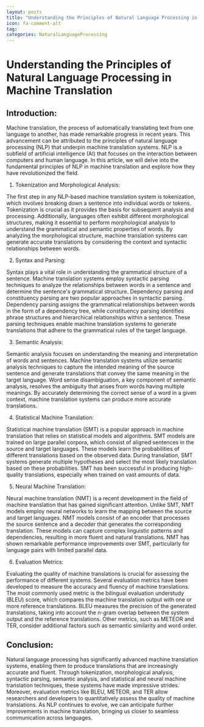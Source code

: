 ```yaml
---
layout: posts
title: "Understanding the Principles of Natural Language Processing in Machine Translation"
icon: fa-comment-alt
tag:      
categories: NaturalLanguageProcessing
---
```



# Understanding the Principles of Natural Language Processing in Machine Translation

## Introduction:

Machine translation, the process of automatically translating text from one language to another, has made remarkable progress in recent years. This advancement can be attributed to the principles of natural language processing (NLP) that underpin machine translation systems. NLP is a subfield of artificial intelligence (AI) that focuses on the interaction between computers and human language. In this article, we will delve into the fundamental principles of NLP in machine translation and explore how they have revolutionized the field.

1. Tokenization and Morphological Analysis:

The first step in any NLP-based machine translation system is tokenization, which involves breaking down a sentence into individual words or tokens. Tokenization is crucial as it provides the basis for subsequent analysis and processing. Additionally, languages often exhibit different morphological structures, making it essential to perform morphological analysis to understand the grammatical and semantic properties of words. By analyzing the morphological structure, machine translation systems can generate accurate translations by considering the context and syntactic relationships between words.

2. Syntax and Parsing:

Syntax plays a vital role in understanding the grammatical structure of a sentence. Machine translation systems employ syntactic parsing techniques to analyze the relationships between words in a sentence and determine the sentence's grammatical structure. Dependency parsing and constituency parsing are two popular approaches in syntactic parsing. Dependency parsing assigns the grammatical relationships between words in the form of a dependency tree, while constituency parsing identifies phrase structures and hierarchical relationships within a sentence. These parsing techniques enable machine translation systems to generate translations that adhere to the grammatical rules of the target language.

3. Semantic Analysis:

Semantic analysis focuses on understanding the meaning and interpretation of words and sentences. Machine translation systems utilize semantic analysis techniques to capture the intended meaning of the source sentence and generate translations that convey the same meaning in the target language. Word sense disambiguation, a key component of semantic analysis, resolves the ambiguity that arises from words having multiple meanings. By accurately determining the correct sense of a word in a given context, machine translation systems can produce more accurate translations.

4. Statistical Machine Translation:

Statistical machine translation (SMT) is a popular approach in machine translation that relies on statistical models and algorithms. SMT models are trained on large parallel corpora, which consist of aligned sentences in the source and target languages. These models learn the probabilities of different translations based on the observed data. During translation, SMT systems generate multiple hypotheses and select the most likely translation based on these probabilities. SMT has been successful in producing high-quality translations, especially when trained on vast amounts of data.

5. Neural Machine Translation:

Neural machine translation (NMT) is a recent development in the field of machine translation that has gained significant attention. Unlike SMT, NMT models employ neural networks to learn the mapping between the source and target languages. NMT models consist of an encoder that processes the source sentence and a decoder that generates the corresponding translation. These models can capture complex linguistic patterns and dependencies, resulting in more fluent and natural translations. NMT has shown remarkable performance improvements over SMT, particularly for language pairs with limited parallel data.

6. Evaluation Metrics:

Evaluating the quality of machine translations is crucial for assessing the performance of different systems. Several evaluation metrics have been developed to measure the accuracy and fluency of machine translations. The most commonly used metric is the bilingual evaluation understudy (BLEU) score, which compares the machine translation output with one or more reference translations. BLEU measures the precision of the generated translations, taking into account the n-gram overlap between the system output and the reference translations. Other metrics, such as METEOR and TER, consider additional factors such as semantic similarity and word order.

## Conclusion:

Natural language processing has significantly advanced machine translation systems, enabling them to produce translations that are increasingly accurate and fluent. Through tokenization, morphological analysis, syntactic parsing, semantic analysis, and statistical and neural machine translation techniques, these systems have made impressive strides. Moreover, evaluation metrics like BLEU, METEOR, and TER allow researchers and developers to quantitatively assess the quality of machine translations. As NLP continues to evolve, we can anticipate further improvements in machine translation, bringing us closer to seamless communication across languages.
